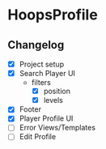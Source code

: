 # HoopsProfile


## Changelog

- [x] Project setup
- [x] Search Player UI
    - filters
        - [x] position
        - [x] levels
- [x] Footer
- [x] Player Profile UI
- [ ] Error Views/Templates
- [ ] Edit Profile
